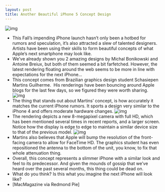 ```yaml
---
layout: post
title: Another Beautiful iPhone 5 Concept Design
---
```

![img](http://media.idownloadblog.com/wp-content/uploads/2011/07/07-iphone5conceito03.jpg)
* This Fall’s impending iPhone launch hasn’t only been a hotbed for rumors and speculation, it’s also attracted a slew of talented designers. Artists have been using their skills to form beautiful concepts of what Apple’s next smartphone may look like.
* We’ve already shown you 2 amazing designs by Michal Bonikowski and Antoine Breiux, but both of them seemed a bit farfetched. However, the latest rendering floating around the web seems to be more in line with expectations for the next iPhone…
* This concept comes from Brazilian graphics design student Schasiepen Martins Guilherme.  His renderings have been bouncing around Apple blogs for the last few days, so we figured they were worth sharing.
![img](http://media.idownloadblog.com/wp-content/uploads/2011/07/07-iphone5conceito02.jpg)
* The thing that stands out about Martins’ concept, is how accurately it matches the current iPhone rumors. It sports a design very similar to the iPhone 4 and offers moderate hardware changes.
![img](http://media.idownloadblog.com/wp-content/uploads/2011/07/07-iphone5conceito06-e1310086806582.jpg)
* The rendering depicts a new 8-megapixel camera with full HD, which has been mentioned several times in recent reports, and a larger screen. Notice how the display is edge to edge to maintain a similar device size to that of the previous model.
![img](http://media.idownloadblog.com/wp-content/uploads/2011/07/07-iphone5conceito05.jpg)
* Martins also believes that Apple will bump the resolution of the front-facing camera to allow for FaceTime HD. The graphics student has even repositioned the antenna to the bottom of the unit, you know, to fix that whole attenuation thing.
* Overall, this concept represents a slimmer iPhone with a similar look and feel to its predecessor. And given the mounds of gossip that we’ve heard over the past several months, this thing could be dead on.
* What do you think? Is this what you imagine the next iPhone will look like?
* [MacMagazine via Redmond Pie]


